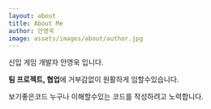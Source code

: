 ```yaml
---
layout: about
title: About Me
author: 안영욱
image: assets/images/about/author.jpg
---
```

<meta name="viewport" content="width=device-width, initial-scale=1.0, maximum-scale=1, minimum-scale=1">



 신입 게임 개발자 안영욱 입니다.


 **팀 프로젝트, 협업**에 거부감없이 원활하게 임할수있습니다.


  보기좋은코드 누구나 이해할수있는 코드를 작성하려고 노력합니다.